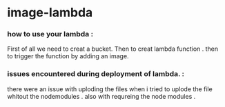 # image-lambda

### how to use your lambda :

First of all we need to creat a bucket.
Then to creat lambda function .
then to trigger the function by adding an image.



### issues encountered during deployment of lambda. :

there were an issue with uploding the files when i tried to uplode the file whitout the nodemodules .
also with requreing the node modules .